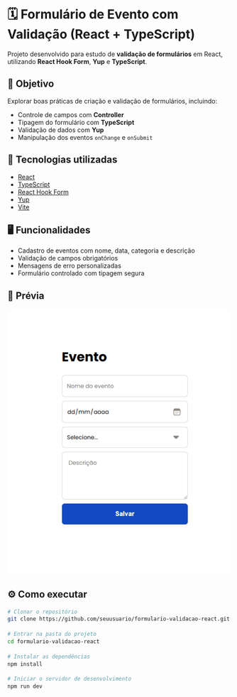 # 🗓️ Formulário de Evento com Validação (React + TypeScript)

Projeto desenvolvido para estudo de **validação de formulários** em React, utilizando **React Hook Form**, **Yup** e **TypeScript**.

## 🚀 Objetivo

Explorar boas práticas de criação e validação de formulários, incluindo:
- Controle de campos com **Controller**
- Tipagem do formulário com **TypeScript**
- Validação de dados com **Yup**
- Manipulação dos eventos `onChange` e `onSubmit`

## 🧩 Tecnologias utilizadas

- [React](https://react.dev/)
- [TypeScript](https://www.typescriptlang.org/)
- [React Hook Form](https://react-hook-form.com/)
- [Yup](https://github.com/jquense/yup)
- [Vite](https://vitejs.dev/)

## 🖥️ Funcionalidades

- Cadastro de eventos com nome, data, categoria e descrição  
- Validação de campos obrigatórios  
- Mensagens de erro personalizadas  
- Formulário controlado com tipagem segura  

## 📸 Prévia

![Formulário de evento](image.png)

## ⚙️ Como executar

```bash
# Clonar o repositório
git clone https://github.com/seuusuario/formulario-validacao-react.git

# Entrar na pasta do projeto
cd formulario-validacao-react

# Instalar as dependências
npm install

# Iniciar o servidor de desenvolvimento
npm run dev
